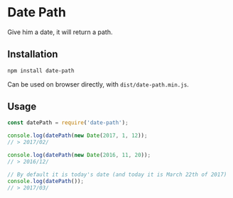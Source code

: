 # Date Path

Give him a date, it will return a path.

## Installation

```sh
npm install date-path
```

Can be used on browser directly, with `dist/date-path.min.js`.

## Usage

```javascript
const datePath = require('date-path');

console.log(datePath(new Date(2017, 1, 12));
// > 2017/02/

console.log(datePath(new Date(2016, 11, 20));
// > 2016/12/

// By default it is today's date (and today it is March 22th of 2017)
console.log(datePath());
// > 2017/03/
```
